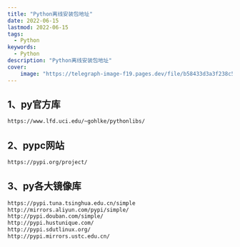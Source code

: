 ```yaml
---
title: "Python离线安装包地址"
date: 2022-06-15
lastmod: 2022-06-15
tags:
  - Python
keywords:
  - Python
description: "Python离线安装包地址"
cover:
    image: "https://telegraph-image-f19.pages.dev/file/b58433d3a3f238c52fcd4.jpg"
---
```


## 1、py官方库

```bash
https://www.lfd.uci.edu/~gohlke/pythonlibs/
```

## 2、pypc网站

```bash
https://pypi.org/project/
```

## 3、py各大镜像库

```bash
https://pypi.tuna.tsinghua.edu.cn/simple
http://mirrors.aliyun.com/pypi/simple/
http://pypi.douban.com/simple/
http://pypi.hustunique.com/
http://pypi.sdutlinux.org/
http://pypi.mirrors.ustc.edu.cn/
```